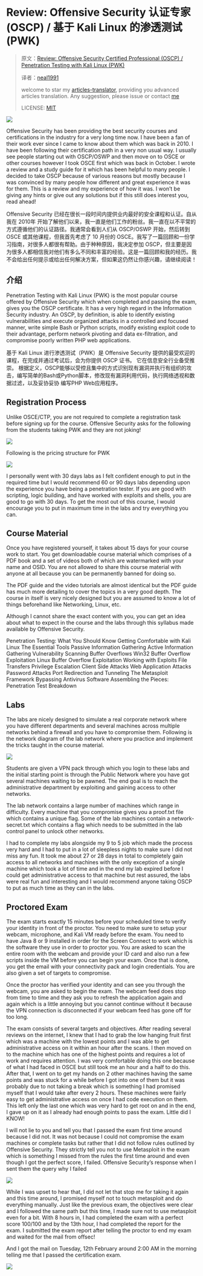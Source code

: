 # Review: Offensive Security 认证专家 (OSCP) / 基于 Kali Linux 的渗透测试 (PWK)

>原文：[Review: Offensive Security Certified Professional (OSCP) / Penetration Testing with Kali Linux (PWK)](https://aminbohio.com/offensive-security-certified-professional-oscp-penetration-testing-with-kali-linux-pwk-review/)
>
>译者：[neal1991](https://github.com/neal1991)
>
>welcome to star my [articles-translator](https://github.com/neal1991/articles-translator/), providing you advanced articles translation. Any suggestion, please issue or contact [me](mailto:bing@stu.ecnu.edu.cn)
>
>LICENSE: [MIT](https://opensource.org/licenses/MIT)

![](https://aminbohio.com/storage/2019/02/oscp-emblem.png)

Offensive Security has been providing the best security courses and certifications in the industry for a very long time now. I have been a fan of their work ever since I came to know about them which was back in 2010. I have been following their certification path in a very non usual way. I usually see people starting out with OSCP/OSWP and then move on to OSCE or other courses however I took OSCE first which was back in October. I wrote a review and a study guide for it which has been helpful to many people. I decided to take OSCP because of various reasons but mostly because I was convinced by many people how different and great experience it was for them. This is a review and my experience of how it was. I won’t be giving any hints or give out any solutions but if this still does interest you, read ahead!

Offensive Security 已经在很长一段时间内提供业内最好的安全课程和认证。自从我在 2010年 开始了解他们以来，我一直是他们工作的粉丝。我一直在以不平常的方式遵循他们的认证路径。我通常会看到人们从 OSCP/OSWP 开始，然后转到 OSCE 或其他课程，但我首先考虑了 10 月份的 OSCE。我写了一篇回顾和一份学习指南，对很多人都很有帮助。由于种种原因，我决定参加 OSCP，但主要是因为很多人都相信我对他们有多么不同和丰富的经验。这是一篇回顾和我的经历。我不会给出任何提示或给出任何解决方案，但如果这仍然让你感兴趣，请继续阅读！

## 介绍

Penetration Testing with Kali Linux (PWK) is the most popular course offered by Offensive Security which when completed and passing the exam, gives you the OSCP certificate. It has a very high regard in the Information Security industry. An OSCP, by definition, is able to identify existing vulnerabilities and execute organized attacks in a controlled and focused manner, write simple Bash or Python scripts, modify existing exploit code to their advantage, perform network pivoting and data ex-filtration, and compromise poorly written PHP web applications.

基于 Kali Linux 进行渗透测试（PWK）是 Offensive Security 提供的最受欢迎的课程，在完成并通过考试后，会为你提供 OSCP 证书。 它在信息安全行业备受推崇。 根据定义，OSCP能够以受控且集中的方式识别现有漏洞并执行有组织的攻击，编写简单的Bash或Python脚本，修改现有漏洞利用代码，执行网络透视和数据过滤，以及妥协妥协 编写PHP Web应用程序。

## Registration Process

Unlike OSCE/CTP, you are not required to complete a registration task before signing up for the course. Offensive Security asks for the following from the students taking PWK and they are not joking!

![](https://aminbohio.com/storage/2019/02/2019-02-15T1630060500.png)

Following is the pricing structure for PWK

![](https://aminbohio.com/storage/2019/02/2019-02-15T1559160500.png)

I personally went with 30 days labs as I felt confident enough to put in the required time but I would recommend 60 or 90 days labs depending upon the experience you have being a penetration tester. If you are good with scripting, logic building, and have worked with exploits and shells, you are good to go with 30 days. To get the most out of this course, I would encourage you to put in maximum time in the labs and try everything you can.

## Course Material

Once you have registered yourself, it takes about 15 days for your course work to start. You get downloadable course material which comprises of a PDF book and a set of videos both of which are watermarked with your name and OSID. You are not allowed to share this course material with anyone at all because you can be permanently banned for doing so.

The PDF guide and the video tutorials are almost identical but the PDF guide has much more detailing to cover the topics in a very good depth. The course in itself is very nicely designed but you are assumed to know a lot of things beforehand like Networking, Linux, etc.

Although I cannot share the exact content with you, you can get an idea about what to expect in the course and the labs through this syllabus made available by Offensive Security.

Penetration Testing: What You Should Know
Getting Comfortable with Kali Linux
The Essential Tools
Passive Information Gathering
Active Information Gathering
Vulnerability Scanning
Buffer Overflows
Win32 Buffer Overflow Exploitation
Linux Buffer Overflow Exploitation
Working with Exploits
File Transfers
Privilege Escalation
Client Side Attacks
Web Application Attacks
Password Attacks
Port Redirection and Tunneling
The Metasploit Framework
Bypassing Antivirus Software
Assembling the Pieces: Penetration Test Breakdown

## Labs

The labs are nicely designed to simulate a real corporate network where you have different departments and several machines across multiple networks behind a firewall and you have to compromise them. Following is the network diagram of the lab network where you practice and implement the tricks taught in the course material.

![](https://aminbohio.com/storage/2019/02/pwk-lab-network.png)

Students are given a VPN pack through which you login to these labs and the initial starting point is through the Public Network where you have got several machines waiting to be pawned. The end goal is to reach the administrative department by exploiting and gaining access to other networks.

The lab network contains a large number of machines which range in difficulty. Every machine that you compromise gives you a proof.txt file which contains a unique flag. Some of the lab machines contain a network-secret.txt which contains a flag which needs to be submitted in the lab control panel to unlock other networks.

I had to complete my labs alongside my 9 to 5 job which made the process very hard and I had to put in a lot of sleepless nights to make sure I did not miss any fun. It took me about 27 or 28 days in total to completely gain access to all networks and machines with the only exception of a single machine which took a lot of time and in the end my lab expired before I could get administrative access to that machine but rest assured, the labs were real fun and interesting and I would recommend anyone taking OSCP to put as much time as they can in the labs.

## Proctored Exam

The exam starts exactly 15 minutes before your scheduled time to verify your identity in front of the proctor. You need to make sure to setup your webcam, microphone, and Kali VM ready before the exam. You need to have Java 8 or 9 installed in order for the Screen Connect to work which is the software they use in order to proctor you. You are asked to scan the entire room with the webcam and provide your ID card and also run a few scripts inside the VM before you can begin your exam. Once that is done, you get the email with your connectivity pack and login credentials. You are also given a set of targets to compromise.

Once the proctor has verified your identity and can see you through the webcam, you are asked to begin the exam. The webcam feed does stop from time to time and they ask you to refresh the application again and again which is a little annoying but you cannot continue without it because the VPN connection is disconnected if your webcam feed has gone off for too long.

The exam consists of several targets and objectives. After reading several reviews on the internet, I knew that I had to grab the low hanging fruit first which was a machine with the lowest points and I was able to get administrative access on it within an hour after the scans. I then moved on to the machine which has one of the highest points and requires a lot of work and requires attention. I was very comfortable doing this one because of what I had faced in OSCE but still took me an hour and a half to do this. After that, I went on to get my hands on 2 other machines having the same points and was stuck for a while before I got into one of them but it was probably due to not taking a break which is something I had promised myself that I would take after every 2 hours. These machines were fairly easy to get administrative access on once I had code execution on them. This left only the last one which was very hard to get root on and in the end, I gave up on it as I already had enough points to pass the exam. Little did I KNOW!

I will not lie to you and tell you that I passed the exam first time around because I did not. It was not because I could not compromise the exam machines or complete tasks but rather that I did not follow rules outlined by Offensive Security. They strictly tell you not to use Metasploit in the exam which is something I missed from the rules the first time around and even though I got the perfect score, I failed. Offensive Security’s response when I sent them the query why I failed

![](https://aminbohio.com/storage/2019/02/2019-02-15T1720040500.png)

While I was upset to hear that, I did not let that stop me for taking it again and this time around, I promised myself not to touch metasploit and do everything manually. Just like the previous exam, the objectives were clear and I followed the same path but this time, I made sure not to use metasploit even for a bit. With 8 hours in, I had completed the exam with a perfect score 100/100 and by the 13th hour, I had completed the report for the exam. I submitted the exam report after telling the proctor to end my exam and waited for the mail from offsec!

And I got the mail on Tuesday, 12th February around 2:00 AM in the morning telling me that I passed the certification exam.

![](https://aminbohio.com/storage/2019/02/2019-02-15T1517280500.png)
